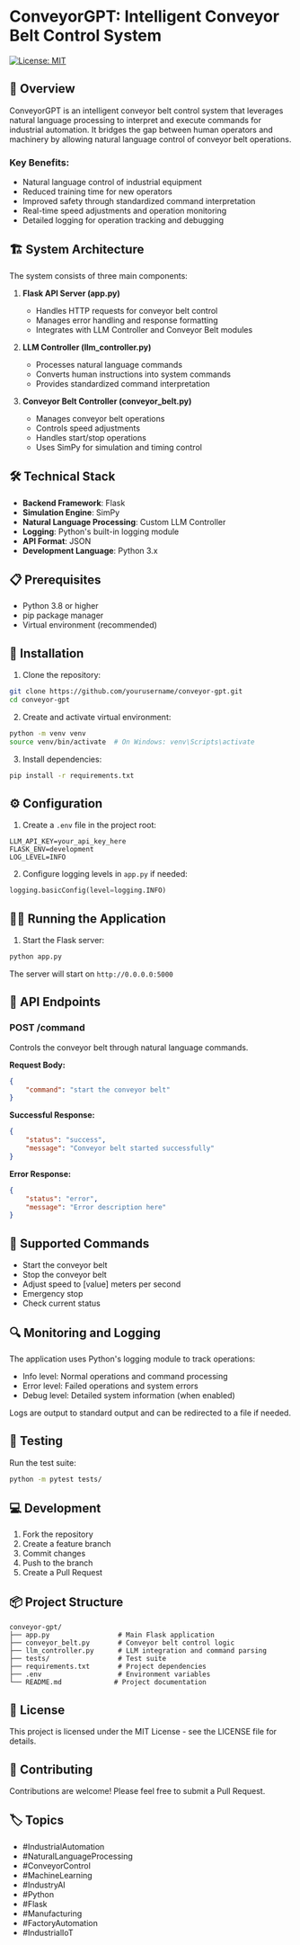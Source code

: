 # ConveyorGPT: Intelligent Conveyor Belt Control System

[![License: MIT](https://img.shields.io/badge/License-MIT-yellow.svg)](https://opensource.org/licenses/MIT)

## 🎯 Overview

ConveyorGPT is an intelligent conveyor belt control system that leverages natural language processing to interpret and execute commands for industrial automation. It bridges the gap between human operators and machinery by allowing natural language control of conveyor belt operations.

### Key Benefits:
- Natural language control of industrial equipment
- Reduced training time for new operators
- Improved safety through standardized command interpretation
- Real-time speed adjustments and operation monitoring
- Detailed logging for operation tracking and debugging

## 🏗️ System Architecture

The system consists of three main components:

1. **Flask API Server (app.py)**
   - Handles HTTP requests for conveyor belt control
   - Manages error handling and response formatting
   - Integrates with LLM Controller and Conveyor Belt modules

2. **LLM Controller (llm_controller.py)**
   - Processes natural language commands
   - Converts human instructions into system commands
   - Provides standardized command interpretation

3. **Conveyor Belt Controller (conveyor_belt.py)**
   - Manages conveyor belt operations
   - Controls speed adjustments
   - Handles start/stop operations
   - Uses SimPy for simulation and timing control

## 🛠️ Technical Stack

- **Backend Framework**: Flask
- **Simulation Engine**: SimPy
- **Natural Language Processing**: Custom LLM Controller
- **Logging**: Python's built-in logging module
- **API Format**: JSON
- **Development Language**: Python 3.x

## 📋 Prerequisites

- Python 3.8 or higher
- pip package manager
- Virtual environment (recommended)

## 🚀 Installation

1. Clone the repository:
```bash
git clone https://github.com/yourusername/conveyor-gpt.git
cd conveyor-gpt
```

2. Create and activate virtual environment:
```bash
python -m venv venv
source venv/bin/activate  # On Windows: venv\Scripts\activate
```

3. Install dependencies:
```bash
pip install -r requirements.txt
```

## ⚙️ Configuration

1. Create a `.env` file in the project root:
```
LLM_API_KEY=your_api_key_here
FLASK_ENV=development
LOG_LEVEL=INFO
```

2. Configure logging levels in `app.py` if needed:
```python
logging.basicConfig(level=logging.INFO)
```

## 🏃‍♂️ Running the Application

1. Start the Flask server:
```bash
python app.py
```

The server will start on `http://0.0.0.0:5000`

## 🔄 API Endpoints

### POST /command
Controls the conveyor belt through natural language commands.

**Request Body:**
```json
{
    "command": "start the conveyor belt"
}
```

**Successful Response:**
```json
{
    "status": "success",
    "message": "Conveyor belt started successfully"
}
```

**Error Response:**
```json
{
    "status": "error",
    "message": "Error description here"
}
```

## 📝 Supported Commands

- Start the conveyor belt
- Stop the conveyor belt
- Adjust speed to [value] meters per second
- Emergency stop
- Check current status

## 🔍 Monitoring and Logging

The application uses Python's logging module to track operations:
- Info level: Normal operations and command processing
- Error level: Failed operations and system errors
- Debug level: Detailed system information (when enabled)

Logs are output to standard output and can be redirected to a file if needed.

## 🧪 Testing

Run the test suite:
```bash
python -m pytest tests/
```

## 💻 Development

1. Fork the repository
2. Create a feature branch
3. Commit changes
4. Push to the branch
5. Create a Pull Request

## 📦 Project Structure

```
conveyor-gpt/
├── app.py                 # Main Flask application
├── conveyor_belt.py       # Conveyor belt control logic
├── llm_controller.py      # LLM integration and command parsing
├── tests/                 # Test suite
├── requirements.txt       # Project dependencies
├── .env                   # Environment variables
└── README.md             # Project documentation
```

## 📄 License

This project is licensed under the MIT License - see the LICENSE file for details.

## 🤝 Contributing

Contributions are welcome! Please feel free to submit a Pull Request.

## 🏷️ Topics

- #IndustrialAutomation
- #NaturalLanguageProcessing
- #ConveyorControl
- #MachineLearning
- #IndustryAI
- #Python
- #Flask
- #Manufacturing
- #FactoryAutomation
- #IndustrialIoT
